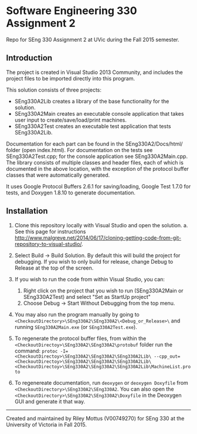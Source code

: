 # Software Engineering 330 Assignment 2
Repo for SEng 330 Assignment 2 at UVic during the Fall 2015 semester.

## Introduction
The project is created in Visual Studio 2013 Community, and includes the project files to be imported directly into this program.

This solution consists of three projects:
* SEng330A2Lib creates a library of the base functionality for the solution.
* SEng330A2Main creates an executable console application that takes user input to create/save/load/print machines.
* SEng330A2Test creates an executable test application that tests SEng330A2Lib.

Documentation for each part can be found in the SEng330A2/Docs/html/ folder (open index.html). For documentation on the tests see SEng330A2Test.cpp; for the console application see SEng330A2Main.cpp. The library consists of multiple classes and header files, each of which is documented in the above location, with the exception of the protocol buffer classes that were automatically generated.

It uses Google Protocol Buffers 2.6.1 for saving/loading, Google Test 1.7.0 for tests, and Doxygen 1.8.10 to generate documentation.

## Installation
1. Clone this repository locally with Visual Studio and open the solution.
    a. See this page for instructions http://www.malgreve.net/2014/06/17/cloning-getting-code-from-git-repository-to-visual-studio/.
2. Select Build -> Build Solution. By default this will build the project for debugging. If you wish to only build for release, change Debug to Release at the top of the screen.
3. If you wish to run the code from within Visual Studio, you can:
    1. Right click on the project that you wish to run (SEng330A2Main or SEng330A2Test) and select "Set as StartUp project"
    2. Choose Debug -> Start Without Debugging from the top menu. 
4. You may also run the program manually by going to `<CheckoutDirectory>\SEng330A2\SEng330A2\<Debug_or_Release>\` and running `SEng330A2Main.exe` (or `SEng330A2Test.exe`).
5. To regenerate the protocol buffer files, from within the `<CheckoutDirectoy>\SEng330A2\SEng330A2\protobuf` folder run the command: `protoc -I=<CheckoutDirectoy>\SEng330A2\SEng330A2\SEng330A2Lib\ --cpp_out=<CheckoutDirectoy>\SEng330A2\SEng330A2\SEng330A2Lib\ <CheckoutDirectoy>\SEng330A2\SEng330A2\SEng330A2Lib\MachineList.proto`

6. To regenereate documentation, run `deoxygen` or `deoxygen Doxyfile` from `<CheckoutDirectory>\SEng330A2\SEng330A2`. You can also open the `<CheckoutDirectory>\SEng330A2\SEng330A2\Doxyfile` in the Deoxygen GUI and generate it that way.

---
Created and maintained by Riley Mottus (V00749270) for SEng 330 at the University of Victoria in Fall 2015.
